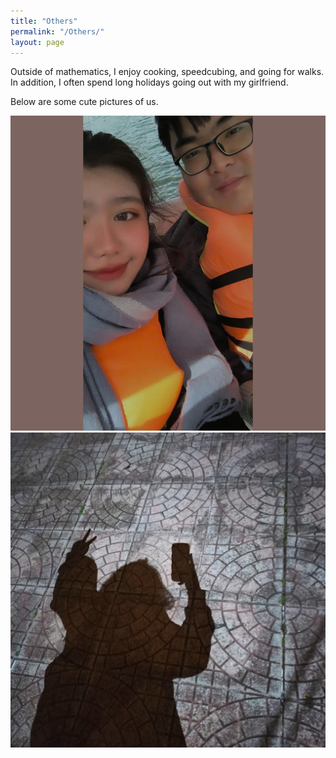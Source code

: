 ```yaml
---
title: "Others"
permalink: "/Others/"
layout: page
---
```


Outside of mathematics, I enjoy cooking, speedcubing, and going for walks. In addition, I often spend long holidays going out with my girlfriend.

Below are some cute pictures of us.

![image alt](https://github.com/tiendoanmath/tiendoanmath.github.io/blob/master/tien-tuyet.jpg?raw=true)
![image alt](https://github.com/tiendoanmath/tiendoanmath.github.io/blob/master/be-tuyet.jpg?raw=true)
